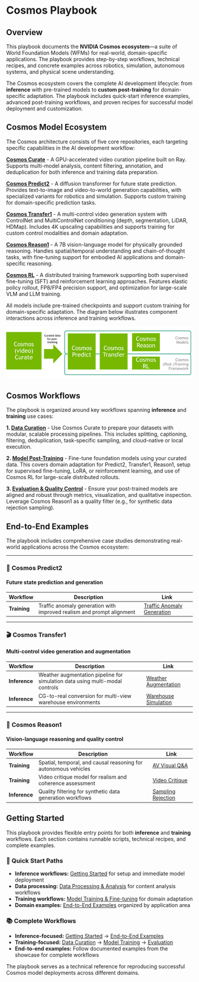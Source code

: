 # Cosmos Playbook

## Overview

This playbook documents the **NVIDIA Cosmos ecosystem**—a suite of World Foundation Models (WFMs) for real-world, domain-specific applications. The playbook provides step-by-step workflows, technical recipes, and concrete examples across robotics, simulation, autonomous systems, and physical scene understanding.

The Cosmos ecosystem covers the complete AI development lifecycle: from **inference** with pre-trained models to **custom post-training** for domain-specific adaptation. The playbook includes quick-start inference examples, advanced post-training workflows, and proven recipes for successful model deployment and customization.

## Cosmos Model Ecosystem

The Cosmos architecture consists of five core repositories, each targeting specific capabilities in the AI development workflow:

**[Cosmos Curate](https://github.com/nvidia-cosmos/cosmos-curate)** - A GPU-accelerated video curation pipeline built on Ray. Supports multi-model analysis, content filtering, annotation, and deduplication for both inference and training data preparation.

**[Cosmos Predict2](https://github.com/nvidia-cosmos/cosmos-predict2)** - A diffusion transformer for future state prediction. Provides text-to-image and video-to-world generation capabilities, with specialized variants for robotics and simulation. Supports custom training for domain-specific prediction tasks.

**[Cosmos Transfer1](https://github.com/nvidia-cosmos/cosmos-transfer1)** - A multi-control video generation system with ControlNet and MultiControlNet conditioning (depth, segmentation, LiDAR, HDMap). Includes 4K upscaling capabilities and supports training for custom control modalities and domain adaptation.

**[Cosmos Reason1](https://github.com/nvidia-cosmos/cosmos-reason1)** - A 7B vision-language model for physically grounded reasoning. Handles spatial/temporal understanding and chain-of-thought tasks, with fine-tuning support for embodied AI applications and domain-specific reasoning.

**[Cosmos RL](https://github.com/nvidia-cosmos/cosmos-rl)** - A distributed training framework supporting both supervised fine-tuning (SFT) and reinforcement learning approaches. Features elastic policy rollout, FP8/FP4 precision support, and optimization for large-scale VLM and LLM training.

All models include pre-trained checkpoints and support custom training for domain-specific adaptation. The diagram below illustrates component interactions across inference and training workflows.

![Cosmos Overview](assets/images/cosmos_overview.png)

## Cosmos Workflows

The playbook is organized around key workflows spanning **inference** and **training** use cases:

**1. [Data Curation](data_curation/overview.md)** - Use Cosmos Curate to prepare your datasets with modular, scalable processing pipelines. This includes splitting, captioning, filtering, deduplication, task-specific sampling, and cloud-native or local execution.

**2. [Model Post-Training](post_training/overview.md)** - Fine-tune foundation models using your curated data. This covers domain adaptation for Predict2, Transfer1, Reason1, setup for supervised fine-tuning, LoRA, or reinforcement learning, and use of Cosmos RL for large-scale distributed rollouts.

**3. [Evaluation & Quality Control](evaluation/overview.md)** - Ensure your post-trained models are aligned and robust through metrics, visualization, and qualitative inspection. Leverage Cosmos Reason1 as a quality filter (e.g., for synthetic data rejection sampling).

## End-to-End Examples

The playbook includes comprehensive case studies demonstrating real-world applications across the Cosmos ecosystem:

---

### 🎯 **Cosmos Predict2**

#### Future state prediction and generation

| **Workflow** | **Description** | **Link** |
|--------------|-----------------|----------|
| **Training** | Traffic anomaly generation with improved realism and prompt alignment | [Traffic Anomaly Generation](examples/predict2/cosmos-predict2-its-accident/SUMMARY.md) |

---

### 🎬 **Cosmos Transfer1**

#### Multi-control video generation and augmentation

| **Workflow** | **Description** | **Link** |
|--------------|-----------------|----------|
| **Inference** | Weather augmentation pipeline for simulation data using multi-modal controls | [Weather Augmentation](examples/transfer1/inference-its-weather-augmentation/SUMMARY.md) |
| **Inference** | CG-to-real conversion for multi-view warehouse environments | [Warehouse Simulation](examples/transfer1/inference-warehouse-mv/SUMMARY.md) |

---

### 🧠 **Cosmos Reason1**

#### Vision-language reasoning and quality control

| **Workflow** | **Description** | **Link** |
|--------------|-----------------|----------|
| **Training** | Spatial, temporal, and causal reasoning for autonomous vehicles | [AV Visual Q&A](examples/reason1/cosmos-reason1-av-vqa/SUMMARY.md) |
| **Training** | Video critique model for realism and coherence assessment | [Video Critique](examples/reason1/reason1-video-critique/SUMMARY.md) |
| **Inference** | Quality filtering for synthetic data generation workflows | [Sampling Rejection](examples/transfer1/transfer1-reason1-sampling/SUMMARY.md) |

## Getting Started

This playbook provides flexible entry points for both **inference** and **training** workflows. Each section contains runnable scripts, technical recipes, and complete examples.

### **🚀 Quick Start Paths**

- **Inference workflows:** [Getting Started](getting_started.md) for setup and immediate model deployment
- **Data processing:** [Data Processing & Analysis](data_curation/overview.md) for content analysis workflows
- **Training workflows:** [Model Training & Fine-tuning](post_training/overview.md) for domain adaptation
- **Domain examples:** [End-to-End Examples](#end-to-end-examples) organized by application area

### **📚 Complete Workflows**

- **Inference-focused:** [Getting Started](getting_started.md) → [End-to-End Examples](#end-to-end-examples)
- **Training-focused:** [Data Curation](data_curation/overview.md) → [Model Training](post_training/overview.md) → [Evaluation](evaluation/overview.md)
- **End-to-end examples:** Follow documented examples from the showcase for complete workflows

The playbook serves as a technical reference for reproducing successful Cosmos model deployments across different domains.
